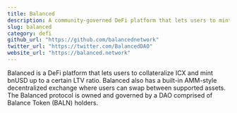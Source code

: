 ```yaml
---
title: Balanced
description: A community-governed DeFi platform that lets users to mint a stablecoin (bnUSD) by collateralizing ICX, and trade against a variety of AMM pools.
slug: balanced
category: defi
github_url: "https://github.com/balancednetwork"
twitter_url: "https://twitter.com/BalancedDAO"
website_url: "https://balanced.network"
---
```


Balanced is a DeFi platform that lets users to collateralize ICX and mint bnUSD up to a certain LTV ratio. Balanced also has a built-in AMM-style decentralized exchange where users can swap between supported assets. The Balanced protocol is owned and governed by a DAO comprised of Balance Token (BALN) holders.
